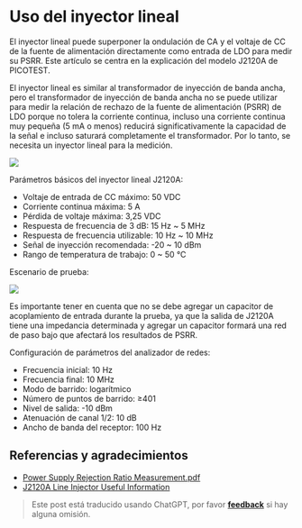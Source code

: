 # Uso del inyector lineal

El inyector lineal puede superponer la ondulación de CA y el voltaje de CC de la fuente de alimentación directamente como entrada de LDO para medir su PSRR. Este artículo se centra en la explicación del modelo J2120A de PICOTEST.

El inyector lineal es similar al transformador de inyección de banda ancha, pero el transformador de inyección de banda ancha no se puede utilizar para medir la relación de rechazo de la fuente de alimentación (PSRR) de LDO porque no tolera la corriente continua, incluso una corriente continua muy pequeña (5 mA o menos) reducirá significativamente la capacidad de la señal e incluso saturará completamente el transformador. Por lo tanto, se necesita un inyector lineal para la medición.

![](https://f004.backblazeb2.com/file/wiki-media/img/20220517101140.png)

Parámetros básicos del inyector lineal J2120A:

- Voltaje de entrada de CC máximo: 50 VDC
- Corriente continua máxima: 5 A
- Pérdida de voltaje máxima: 3,25 VDC
- Respuesta de frecuencia de 3 dB: 15 Hz ~ 5 MHz
- Respuesta de frecuencia utilizable: 10 Hz ~ 10 MHz
- Señal de inyección recomendada: -20 ~ 10 dBm
- Rango de temperatura de trabajo: 0 ~ 50 ℃

Escenario de prueba:

![](https://f004.backblazeb2.com/file/wiki-media/img/20220516174015.png)

Es importante tener en cuenta que no se debe agregar un capacitor de acoplamiento de entrada durante la prueba, ya que la salida de J2120A tiene una impedancia determinada y agregar un capacitor formará una red de paso bajo que afectará los resultados de PSRR.

Configuración de parámetros del analizador de redes:

- Frecuencia inicial: 10 Hz
- Frecuencia final: 10 MHz
- Modo de barrido: logarítmico
- Número de puntos de barrido: ≥401
- Nivel de salida: -10 dBm
- Atenuación de canal 1/2: 10 dB
- Ancho de banda del receptor: 100 Hz

## Referencias y agradecimientos

- [Power Supply Rejection Ratio Measurement.pdf](https://www.omicron-lab.com/fileadmin/assets/Bode_100/ApplicationNotes/PSRR/App_Note_PSRR_2_0.pdf)
- [J2120A Line Injector Useful Information](https://www.picotestonline.com/forum/welcome-to-the-forum/j2120a-line-injector-useful-information)

> Este post está traducido usando ChatGPT, por favor [**feedback**](https://github.com/linyuxuanlin/Wiki_MkDocs/issues/new) si hay alguna omisión.